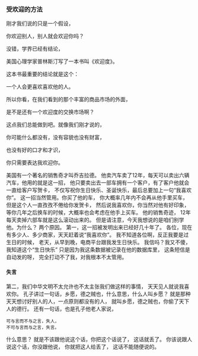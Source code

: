 ### 受欢迎的方法

刚才我们说的只是一个假设，

你欢迎别人，别人就会欢迎你吗？

没错，学界已经有结论，

美国心理学家普林斯汀写了一本书叫《欢迎度》。

这本书最重要的结论就是这个：

一个人会更喜欢喜欢他的人。

所以你看，在我们看到的那个丰富的商品市场的外面，

是不是还有一个欢迎度的交换市场啊？

这点我们总能做到吧。就像我们刚才说的，

你可能什么都没有，没有容貌也没有财富，

也没有好的口才和才识，

你只需要表达我欢迎你。

美国有一个著名的销售奇才叫乔吉拉德。
他卖汽车卖了12年，每天可以卖出六辆汽车，他用的就是这一招，
他只要卖出去一部车拥有一个客户，有了客户他就会一直给客户写贺卡，
不仅写祝你生日快乐、圣诞快乐，最后总要加上一句“我喜欢你”。
这一招当然管用。你买了他的车，
你大概率几年内不会再从他手里买车，
但是这个人一直孜孜不倦给你发贺卡，
然后说我喜欢你，你当然对他有好印象，
等你几年之后换车的时候，大概率也会考虑在他手上买车。
他的销售奇迹，
12年每天卖掉六部车就是这么滚动出来的。
但是请注意，今天我想说的是咱们别学
他。为什么？
两个原因。
第一，这一招被发明出来已经好几十年了。
各位，现在有多少人、多少商家，天天赶着说“我喜欢你”。
我不知道各位啊，反正我要是过生日的时候，
老天，从早到晚，电商平台跟我发生日快乐。
我信吗？我又不傻，
我知道这个“生日快乐”
只是因为我这条数据被记录在他的数据库里，
这条短信是自动发的呀，
完全打动不了我，对我根本不太管用。

#### 失言
第二，我们中华文明不太允许也不太主张我们做这样的事情，
天天见人就说我喜欢你。
孔子讲过一句话，乡愿，德之贼也，什么意思，什么人叫乡愿？
就是那种天天想讨好别人的人，一点原则都没有的人，
就叫乡愿，德之贼也，你偷了天下人的德行。
还有一句话，也是孔子他老人家说，
```
可与言而不与之言，失人，
不可与言而与之言，失言。
```
什么意思？
就是不该跟他说这个话，你把这个话说了，
这话就丢了。
你该说跟人说这个话，你没跟他说，
你就把这人给丢了，
这话不能随便说的。
